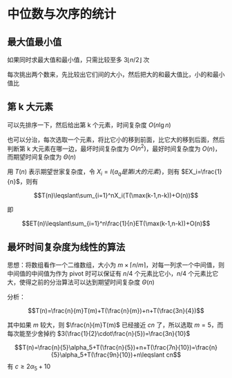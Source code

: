 # 中位数与次序的统计

## 最大值最小值

如果同时求最大值和最小值，只需比较至多 $3\lfloor n/2\rfloor$ 次

每次挑出两个数来，先比较出它们间的大小，然后把大的和最大值比，小的和最小值比

## 第 k 大元素

可以先排序一下，然后给出第 k 个元素，时间复杂度 $O(n\lg n)$

也可以分治，每次选取一个元素，将比它小的移到前面，比它大的移到后面，然后判断第 k 大元素在哪一边，最坏时间复杂度为 $O(n^2)$，最好时间复杂度为 $O(n)$，而期望时间复杂度为 $\Theta(n)$

用 $T(n)$ 表示期望世家复杂度，令 $X_i=I\{a_q 是第 i 大的元素\}$，则有 $EX_i=\frac{1}{n}$，则有

$$T(n)\leqslant\sum_{i=1}^nX_i(T(\max(k-1,n-k))+O(n))$$

即 

$$ET(n)\leqslant\sum_{i=1}^n\frac{1}{n}ET(\max(k-1,n-k))+O(n)$$

## 最坏时间复杂度为线性的算法

思想：将数组看作一个二维数组，大小为 $m\times \lceil n/m\rceil$，对每一列求一个中间值，则中间值的中间值为作为 pivot 时可以保证有 $n/4$ 个元素比它小，$n/4$ 个元素比它大，使得之前的分治算法可以达到期望时间复杂度 $\Theta(n)$

分析：

$$T(n)=\frac{n}{m}T(m)+T(\frac{n}{m})+n+T(\frac{3n}{4})$$

其中如果 $m$ 较大，则 $\frac{n}{m}T(m)$ 已经接近 $cn$ 了，所以选取 $m=5$，而每次能至少舍掉约 $3(\frac{1}{2}\cdot\frac{n}{5})=\frac{3n}{10}$

$$T(n)=\frac{n}{5}\alpha_5+T(\frac{n}{5})+n+T(\frac{7n}{10})=\frac{n}{5}\alpha_5+T(\frac{9n}{10})+n\leqslant cn$$
有 $c\geqslant 2\alpha_5+10$